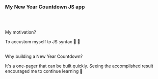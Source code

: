 <h3>My New Year Countdown JS app </h3>
<br />
<br />

My motivation?

To accustom myself to JS syntax 🎊 🎉
<br />
<br />

Why building a New Year Countdown?

It's a one-pager that can be built quickly. Seeing the accomplished result encouraged me to continue learning 💎
<br />
<br />

